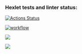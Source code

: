 ### Hexlet tests and linter status:
[![Actions Status](https://github.com/Daxping/java-project-72/workflows/hexlet-check/badge.svg)](https://github.com/Daxping/java-project-72/actions)

[![workflow](https://github.com/Daxping/java-project-72/actions/workflows/workflow.yml/badge.svg)](https://github.com/Daxping/java-project-72/actions/workflows/workflow.yml)

<a href="https://codeclimate.com/github/Daxping/java-project-72/maintainability"><img src="https://api.codeclimate.com/v1/badges/0b3d103784aa6d826919/maintainability" /></a>

<a href="https://codeclimate.com/github/Daxping/java-project-72/test_coverage"><img src="https://api.codeclimate.com/v1/badges/0b3d103784aa6d826919/test_coverage" /></a>


